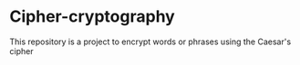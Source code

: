 # Cipher-cryptography
This repository is a project to encrypt words or phrases using the Caesar's cipher
